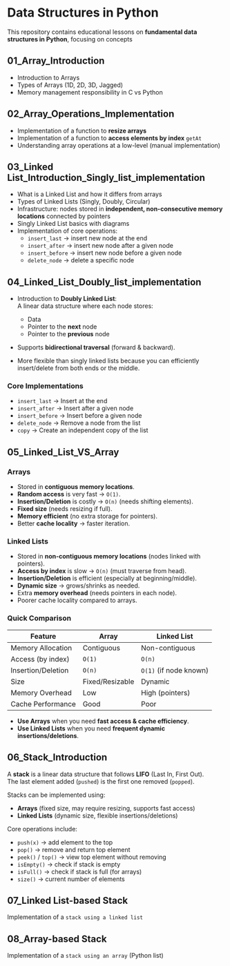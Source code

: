 # Data Structures in Python

This repository contains educational lessons on **fundamental data structures in Python**, focusing on concepts

## 01_Array_Introduction

- Introduction to Arrays  
- Types of Arrays (1D, 2D, 3D, Jagged)  
- Memory management responsibility in C vs Python  

## 02_Array_Operations_Implementation

- Implementation of a function to **resize arrays**  
- Implementation of a function to **access elements by index**  `getAt`
- Understanding array operations at a low-level (manual implementation)  

## 03_Linked List_Introduction_Singly_list_implementation

- What is a Linked List and how it differs from arrays  
- Types of Linked Lists (Singly, Doubly, Circular)  
- Infrastructure: nodes stored in **independent, non-consecutive memory locations** connected by pointers  
- Singly Linked List basics with diagrams  
- Implementation of core operations:  
  - `insert_last` → insert new node at the end  
  - `insert_after` → insert new node after a given node  
  - `insert_before` → insert new node before a given node  
  - `delete_node` → delete a specific node  

## 04_Linked_List_Doubly_list_implementation

- Introduction to **Doubly Linked List**:  
  A linear data structure where each node stores:  
  - Data  
  - Pointer to the **next** node  
  - Pointer to the **previous** node  

- Supports **bidirectional traversal** (forward & backward).  
- More flexible than singly linked lists because you can efficiently insert/delete from both ends or the middle.

### Core Implementations

- `insert_last` → Insert at the end  
- `insert_after` → Insert after a given node  
- `insert_before` → Insert before a given node  
- `delete_node` → Remove a node from the list  
- `copy` → Create an independent copy of the list  

## 05_Linked_List_VS_Array

### Arrays

- Stored in **contiguous memory locations**.  
- **Random access** is very fast → `O(1)`.  
- **Insertion/Deletion** is costly → `O(n)` (needs shifting elements).  
- **Fixed size** (needs resizing if full).  
- **Memory efficient** (no extra storage for pointers).  
- Better **cache locality** → faster iteration.

### Linked Lists

- Stored in **non-contiguous memory locations** (nodes linked with pointers).  
- **Access by index** is slow → `O(n)` (must traverse from head).  
- **Insertion/Deletion** is efficient (especially at beginning/middle).  
- **Dynamic size** → grows/shrinks as needed.  
- Extra **memory overhead** (needs pointers in each node).  
- Poorer cache locality compared to arrays.

### Quick Comparison

| Feature              | Array             | Linked List        |
|----------------------|------------------|--------------------|
| Memory Allocation    | Contiguous       | Non-contiguous     |
| Access (by index)    | `O(1)`           | `O(n)`             |
| Insertion/Deletion   | `O(n)`           | `O(1)` (if node known) |
| Size                 | Fixed/Resizable  | Dynamic            |
| Memory Overhead      | Low              | High (pointers)    |
| Cache Performance    | Good             | Poor               |

- **Use Arrays** when you need **fast access & cache efficiency**.  
- **Use Linked Lists** when you need **frequent dynamic insertions/deletions**.

## 06_Stack_Introduction

A **stack** is a linear data structure that follows **LIFO** (Last In, First Out).  
The last element added (`pushed`) is the first one removed (`popped`).  

Stacks can be implemented using:

- **Arrays** (fixed size, may require resizing, supports fast access)
- **Linked Lists** (dynamic size, flexible insertions/deletions)

Core operations include:

- `push(x)` → add element to the top  
- `pop()` → remove and return top element  
- `peek()` / `top()` → view top element without removing  
- `isEmpty()` → check if stack is empty  
- `isFull()` → check if stack is full (for arrays)  
- `size()` → current number of elements

## 07_Linked List-based Stack

Implementation of a `stack using a linked list`

## 08_Array-based Stack

Implementation of a `stack using an array` (Python list)
